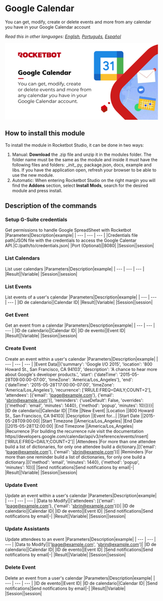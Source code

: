 



# Google Calendar
  
You can get, modify, create or delete events and more from any calendar you have in your Google Calendar account  

*Read this in other languages: [English](Manual_GoogleCalendar.md), [Português](Manual_GoogleCalendar.pr.md), [Español](Manual_GoogleCalendar.es.md)*
  
![banner](imgs/Modulo_GoogleCalendar.jpg)
## How to install this module
  
To install the module in Rocketbot Studio, it can be done in two ways:
1. Manual: __Download__ the .zip file and unzip it in the modules folder. The folder name must be the same as the module and inside it must have the following files and folders: \__init__.py, package.json, docs, example and libs. If you have the application open, refresh your browser to be able to use the new module.
2. Automatic: When entering Rocketbot Studio on the right margin you will find the **Addons** section, select **Install Mods**, search for the desired module and press install.  


## Description of the commands

### Setup G-Suite credentials
  
Get permissions to handle Google SpreadSheet with Rocketbot
|Parameters|Description|example|
| --- | --- | --- |
|Credentials file path|JSON file with the credentials to access the Google Calentar API.|C:/path/to/credentials.json|
|Port (Optional)||8080|
|Session||session|

### List Calendars
  
List user calendars
|Parameters|Description|example|
| --- | --- | --- |
|Result||Variable|
|Session||session|

### List Events
  
List events of a user's calendar
|Parameters|Description|example|
| --- | --- | --- |
|ID de calendario||Calendar ID|
|Result||Variable|
|Session||session|

### Get Event
  
Get an event from a calendar
|Parameters|Description|example|
| --- | --- | --- |
|ID de calendario||Calendar ID|
|ID de evento||Event ID|
|Result||Variable|
|Session||session|

### Create Event
  
Create an event within a user's calendar
|Parameters|Description|example|
| --- | --- | --- |
|Event Data||{'summary': 'Google I/O 2015', 'location': '800 Howard St., San Francisco, CA 94103', 'description': 'A chance to hear more about Google's developer products.', 'start': {'dateTime': '2015-05-28T09:00:00-07:00', 'timeZone': 'America/Los_Angeles'}, 'end': {'dateTime': '2015-05-28T17:00:00-07:00', 'timeZone': 'America/Los_Angeles'}, 'recurrence': ['RRULE:FREQ=DAILY;COUNT=2'], 'attendees': [{'email': 'lpage@example.com'}, {'email': 'sbrin@example.com'}], 'reminders': {'useDefault': False, 'overrides': [{'method': 'email', 'minutes': 1440}, {'method': 'popup', 'minutes': 10}]}}}|
|ID de calendario||Calendar ID|
|Title ||New Event|
|Location ||800 Howard St., San Francisco, CA 94103|
|Description ||Event for...|
|Start Date ||2015-05-28T09:00:00|
|Start Timezone ||America/Los_Angeles|
|End Date ||2015-05-28T12:00:00|
|End Timezone ||America/Los_Angeles|
|Recurrence |For building the recurrence rule visit the documentation https//developers.google.com/calendar/api/v3/reference/events/insert|['RRULE:FREQ=DAILY;COUNT=2']|
|Attendees |For more than one attendee build a list of dictionaries, for only one attendee build a dictionary.|[{'email': 'lpage@example.com'}, {'email': 'sbrin@example.com'}]|
|Reminders |For more than one reminder build a list of dictionaries, for only one build a dictionary.|[{'method': 'email', 'minutes': 1440}, {'method': 'popup', 'minutes': 10}]|
|Send notifications|Send notifications by email|-|
|Result||Variable|
|Session||session|

### Update Event
  
Update an event within a user's calendar
|Parameters|Description|example|
| --- | --- | --- |
|Data to Modify||{'attendees': [{'email': 'lpage@example.com'}, {'email': 'sbrin@example.com'}]}|
|ID de calendario||Calendar ID|
|ID de evento||Event ID|
|Send notifications|Send notifications by email|-|
|Result||Variable|
|Session||session|

### Update Assistants
  
Update attendees to an event
|Parameters|Description|example|
| --- | --- | --- |
|Data to Modify||['lpage@example.com', 'sbrin@example.com']|
|ID de calendario||Calendar ID|
|ID de evento||Event ID|
|Send notifications|Send notifications by email|-|
|Result||Variable|
|Session||session|

### Delete Event
  
Delete an event from a user's calendar
|Parameters|Description|example|
| --- | --- | --- |
|ID de evento||Event ID|
|ID de calendario||Calendar ID|
|Send notifications|Send notifications by email|-|
|Result||Variable|
|Session||session|
